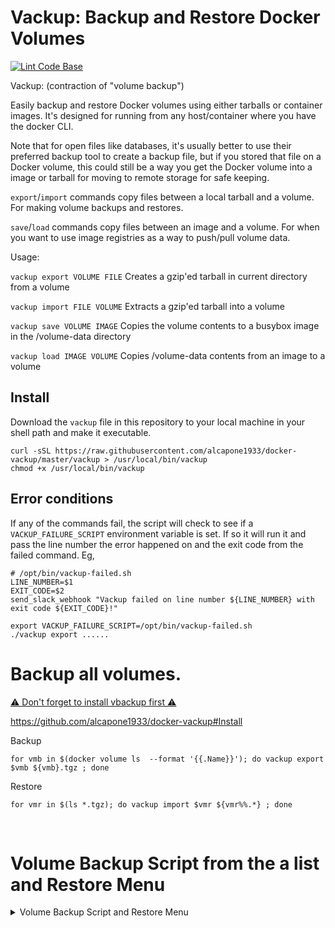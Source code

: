 # Vackup: Backup and Restore Docker Volumes

[![Lint Code Base](https://github.com/BretFisher/docker-vackup/actions/workflows/linter.yml/badge.svg)](https://github.com/BretFisher/docker-vackup/actions/workflows/linter.yml)

Vackup: (contraction of "volume backup")

Easily backup and restore Docker volumes using either tarballs or container images.
It's designed for running from any host/container where you have the docker CLI.

Note that for open files like databases,
it's usually better to use their preferred backup tool to create a backup file,
but if you stored that file on a Docker volume,
this could still be a way you get the Docker volume into a image or tarball
for moving to remote storage for safe keeping.

`export`/`import` commands copy files between a local tarball and a volume.
For making volume backups and restores.

`save`/`load` commands copy files between an image and a volume.
For when you want to use image registries as a way to push/pull volume data.

Usage:

`vackup export VOLUME FILE`
  Creates a gzip'ed tarball in current directory from a volume

`vackup import FILE VOLUME`
  Extracts a gzip'ed tarball into a volume

`vackup save VOLUME IMAGE`
  Copies the volume contents to a busybox image in the /volume-data directory

`vackup load IMAGE VOLUME`
  Copies /volume-data contents from an image to a volume

## Install

Download the `vackup` file in this repository to your local machine in your shell path and make it executable.

```shell
curl -sSL https://raw.githubusercontent.com/alcapone1933/docker-vackup/master/vackup > /usr/local/bin/vackup
chmod +x /usr/local/bin/vackup
```


## Error conditions

If any of the commands fail, the script will check to see if a `VACKUP_FAILURE_SCRIPT`
environment variable is set.  If so it will run it and pass the line number the error
happened on and the exit code from the failed command.  Eg,

```shell
# /opt/bin/vackup-failed.sh
LINE_NUMBER=$1
EXIT_CODE=$2
send_slack_webhook "Vackup failed on line number ${LINE_NUMBER} with exit code ${EXIT_CODE}!"
```

```shell
export VACKUP_FAILURE_SCRIPT=/opt/bin/vackup-failed.sh
./vackup export ......
```

# Backup all volumes.
[⚠️ Don't forget to install vbackup first ⚠️](#Install)

https://github.com/alcapone1933/docker-vackup#Install


Backup
```
for vmb in $(docker volume ls  --format '{{.Name}}'); do vackup export $vmb ${vmb}.tgz ; done
```
Restore
```
for vmr in $(ls *.tgz); do vackup import $vmr ${vmr%%.*} ; done
```

&nbsp;

# Volume Backup Script from the a list and Restore Menu

<details>
<summary markdown="span">Volume Backup Script and Restore Menu</summary>

&nbsp;

## Volume List 

Make a volume list befor
```bash
mkdir -p /opt/backup-volume /opt/scripts && \
docker volume ls  --format '{{.Name}}' > /opt/scripts/docker-volume-list.txt
```

Or Cchange the Variable in the Script it if you want something else
```txt
VOLUMES="/opt/scripts/docker-volume-list.txt"
DIR="/opt/backup-volume"
```

&nbsp;

##  Volume Backup single from the list
```bash
curl -sSL https://raw.githubusercontent.com/alcapone1933/docker-vackup/master/scripts/docker-volume-backup-all.sh \
> /opt/scripts/docker-volume-backup-all.sh && chmod +x /opt/scripts/docker-volume-backup-all.sh
```

&nbsp;

## Volume Backup single from the list and Stop running Docker Container

```bash
curl -sSL \
https://raw.githubusercontent.com/alcapone1933/docker-vackup/master/scripts/docker-stop-and-volume-backup-all.sh \
> /opt/scripts/docker-stop-and-volume-backup-all.sh && chmod +x /opt/scripts/docker-stop-and-volume-backup-all.sh
```

### FOR Crontab 
The Default ROTATE DAYS is 30 Days for delete the old Backups

Or Cchange the Variable in the Script it if you want something else
```txt
ROTATE_DAYS="30"
```
[Crontab Generator](https://crontab.guru/)
```txt
# Daily   AT 04:00 24H
00 04 * * * /opt/scripts/docker-stop-and-volume-backup-all.sh
# Weekly  AT 05:00 24H ON Monday
00 05 * * 1 /opt/scripts/docker-stop-and-volume-backup-all.sh
# Monthly AT 06:00 24H ON the first DAY on the Month.
00 06 1 * * /opt/scripts/docker-stop-and-volume-backup-all.sh

```

&nbsp;

## Volume Restore Menu
```bash
curl -sSL https://raw.githubusercontent.com/alcapone1933/docker-vackup/master/scripts/docker-volume-restore-all.sh \
> /opt/scripts/docker-volume-restore-all.sh && chmod +x /opt/scripts/docker-volume-restore-all.sh
```

<details>
<summary markdown="span">Usage</summary>

### Usage
```txt
$ root@docker:/opt/scripts# ./docker-volume-restore-all.sh

=========================================
[ 1 ] - BACKUP VOLUMES
[ 2 ] - LIST ALL VOLUMES BACKUP
[ 3 ] - RESTORE VOLUMES BACKUP
[ 4 ] - VOLUME LIST FILE
[ h ] - HELP OUTPUT
[ e ] - exit
=========================================

Enter value: 2

=========================================
=========== ALL BACKUPS FOLDER ==========
=========================================
[ 1 ] - backup-2022-07-18--23-16
[ 2 ] - backup-2022-07-19--15-53
[ 3 ] - backup-2022-07-23--07-14
[ 4 ] - backup-2022-07-23--07-22
[ 5 ] - backup-2022-07-23--08-40
[ 6 ] - backup-2022-07-23--08-42
[ 7 ] - backup-2022-07-23--08-49
=========================================


=========================================
[ 1 ] - BACKUP VOLUMES
[ 2 ] - LIST ALL VOLUMES BACKUP
[ 3 ] - RESTORE VOLUMES BACKUP
[ 4 ] - VOLUME LIST FILE
[ h ] - HELP OUTPUT
[ e ] - exit
=========================================

Enter value: 4

=========================================
=============== VOLUME LIST =============
=========================================
pg-data
static-files
=========================================

=========================================
[ 1 ] - BACKUP VOLUMES
[ 2 ] - LIST ALL VOLUMES BACKUP
[ 3 ] - RESTORE VOLUMES BACKUP
[ 4 ] - VOLUME LIST FILE
[ h ] - HELP OUTPUT
[ e ] - exit
=========================================

Enter value: 5

=========================================
=========== Unknown parameter ===========
=========================================

$ root@docker:/opt/scripts#

```
</details>

</details>

&nbsp;
